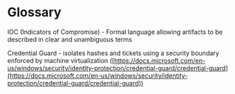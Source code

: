# Glossary

IOC (Indicators of Compromise) - Formal language allowing artifacts to be described in clear and unambiguous terms

Credential Guard - isolates hashes and tickets using a security boundary enforced by machine virtualization ([https://docs.microsoft.com/en-us/windows/security/identity-protection/credential-guard/credential-guard](https://docs.microsoft.com/en-us/windows/security/identity-protection/credential-guard/credential-guard))
